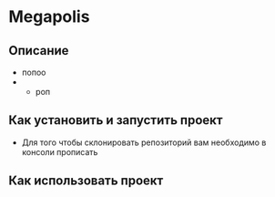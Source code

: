 # Megapolis
## Описание 
 - попоо
 - - роп

## Как установить и запустить проект
 - Для того чтобы склонировать репозиторий вам необходимо в консоли прописать 
## Как использовать проект
